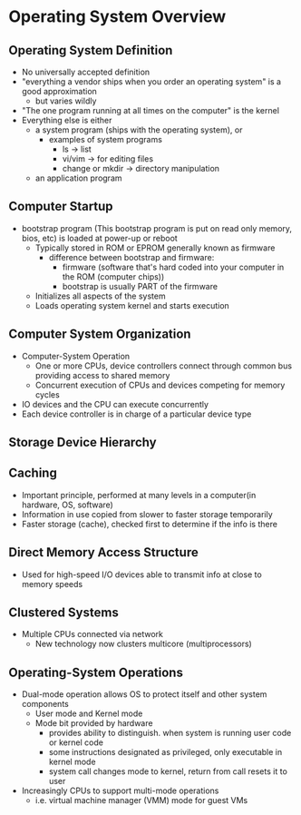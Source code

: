 # Operating System Overview
## Operating System Definition
- No universally accepted definition
- "everything a vendor ships when you order an operating system" is a good approximation
	- but varies wildly
- "The one program running at all times on the computer" is the kernel
- Everything else is either
	- a system program (ships with the operating system), or
		- examples of system programs
			- ls -> list
			- vi/vim -> for editing files
			- change or mkdir -> directory manipulation
	- an application program
## Computer Startup
- bootstrap program (This bootstrap program is put on read only memory, bios, etc) is loaded at power-up or reboot 
	- Typically stored in ROM or EPROM generally known as firmware
		- difference between bootstrap and firmware: 
			- firmware (software that's hard coded into your computer in the ROM (computer chips))
			- bootstrap is usually PART of the firmware
	- Initializes all aspects of the system
	- Loads operating system kernel and starts execution
## Computer System Organization
- Computer-System Operation
	- One or more CPUs, device controllers connect through common bus providing access to shared memory
	- Concurrent execution of CPUs and devices competing for memory cycles
- IO devices and the CPU can execute concurrently
- Each device controller is in charge of a particular device type
## Storage Device Hierarchy
## Caching
- Important principle, performed at many levels in a computer(in hardware, OS, software)
- Information in use copied from slower to faster storage temporarily
- Faster storage (cache), checked first to determine if the info is there
## Direct Memory Access Structure
- Used for high-speed I/O devices able to transmit info at close to memory speeds
## Clustered Systems
- Multiple CPUs connected via network
	- New technology now clusters multicore (multiprocessors)
## Operating-System Operations
- Dual-mode operation allows OS to protect itself and other system components
	- User mode and Kernel mode
	- Mode bit provided by hardware
		- provides ability to distinguish. when system is running user code or kernel code
		- some instructions designated as privileged, only executable in kernel mode
		- system call changes mode to kernel, return from call resets it to user
- Increasingly CPUs to support multi-mode operations
	- i.e. virtual machine manager (VMM) mode for guest VMs
